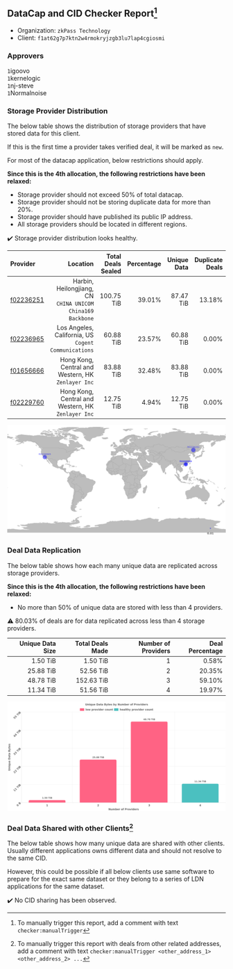 ## DataCap and CID Checker Report[^1]
 - Organization: `zkPass Technology`
 - Client: `f1at62g7p7ktn2w4rmokryjzgb3lu7lap4cgiosmi`
### Approvers
`1`igoovo<br/>`1`kernelogic<br/>`1`nj-steve<br/>`1`Normalnoise

### Storage Provider Distribution
The below table shows the distribution of storage providers that have stored data for this client.

If this is the first time a provider takes verified deal, it will be marked as `new`.

For most of the datacap application, below restrictions should apply.

**Since this is the 4th allocation, the following restrictions have been relaxed:**
 - Storage provider should not exceed 50% of total datacap.
 - Storage provider should not be storing duplicate data for more than 20%.
 - Storage provider should have published its public IP address.
 - All storage providers should be located in different regions.

✔️ Storage provider distribution looks healthy.

| Provider                                              |                                                      Location | Total Deals Sealed | Percentage | Unique Data | Duplicate Deals |
| :---------------------------------------------------- | ------------------------------------------------------------: | -----------------: | ---------: | ----------: | --------------: |
| [f02236251](https://filfox.info/en/address/f02236251) | Harbin, Heilongjiang, CN<br/>`CHINA UNICOM China169 Backbone` |         100.75 TiB |     39.01% |   87.47 TiB |          13.18% |
| [f02236965](https://filfox.info/en/address/f02236965) |       Los Angeles, California, US<br/>`Cogent Communications` |          60.88 TiB |     23.57% |   60.88 TiB |           0.00% |
| [f01656666](https://filfox.info/en/address/f01656666) |         Hong Kong, Central and Western, HK<br/>`Zenlayer Inc` |          83.88 TiB |     32.48% |   83.88 TiB |           0.00% |
| [f02229760](https://filfox.info/en/address/f02229760) |         Hong Kong, Central and Western, HK<br/>`Zenlayer Inc` |          12.75 TiB |      4.94% |   12.75 TiB |           0.00% |

<img src="https://raw.githubusercontent.com/data-preservation-programs/filplus-checker-assets/main/filecoin-project/filecoin-plus-large-datasets/issues/1074/1689557708189.png"/>

### Deal Data Replication
The below table shows how each many unique data are replicated across storage providers.


**Since this is the 4th allocation, the following restrictions have been relaxed:**
- No more than 50% of unique data are stored with less than 4 providers.

⚠️ 80.03% of deals are for data replicated across less than 4 storage providers.

| Unique Data Size | Total Deals Made | Number of Providers | Deal Percentage |
| ---------------: | ---------------: | ------------------: | --------------: |
|         1.50 TiB |         1.50 TiB |                   1 |           0.58% |
|        25.88 TiB |        52.56 TiB |                   2 |          20.35% |
|        48.78 TiB |       152.63 TiB |                   3 |          59.10% |
|        11.34 TiB |        51.56 TiB |                   4 |          19.97% |

<img src="https://raw.githubusercontent.com/data-preservation-programs/filplus-checker-assets/main/filecoin-project/filecoin-plus-large-datasets/issues/1074/1689557709122.png"/>

### Deal Data Shared with other Clients[^3]
The below table shows how many unique data are shared with other clients.
Usually different applications owns different data and should not resolve to the same CID.

However, this could be possible if all below clients use same software to prepare for the exact same dataset or they belong to a series of LDN applications for the same dataset.

✔️ No CID sharing has been observed.

[^1]: To manually trigger this report, add a comment with text `checker:manualTrigger`

[^2]: Deals from those addresses are combined into this report as they are specified with `checker:manualTrigger`

[^3]: To manually trigger this report with deals from other related addresses, add a comment with text `checker:manualTrigger <other_address_1> <other_address_2> ...`
